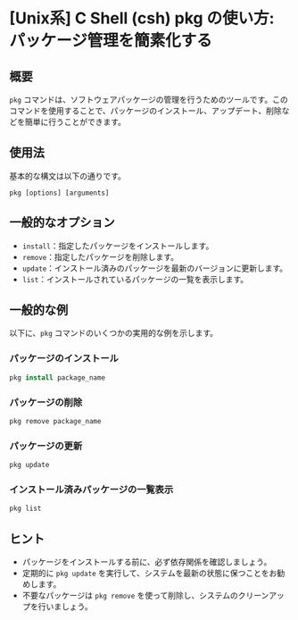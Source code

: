 # [Unix系] C Shell (csh) pkg の使い方: パッケージ管理を簡素化する

## 概要
`pkg` コマンドは、ソフトウェアパッケージの管理を行うためのツールです。このコマンドを使用することで、パッケージのインストール、アップデート、削除などを簡単に行うことができます。

## 使用法
基本的な構文は以下の通りです。

```
pkg [options] [arguments]
```

## 一般的なオプション
- `install`：指定したパッケージをインストールします。
- `remove`：指定したパッケージを削除します。
- `update`：インストール済みのパッケージを最新のバージョンに更新します。
- `list`：インストールされているパッケージの一覧を表示します。

## 一般的な例
以下に、`pkg` コマンドのいくつかの実用的な例を示します。

### パッケージのインストール
```csh
pkg install package_name
```

### パッケージの削除
```csh
pkg remove package_name
```

### パッケージの更新
```csh
pkg update
```

### インストール済みパッケージの一覧表示
```csh
pkg list
```

## ヒント
- パッケージをインストールする前に、必ず依存関係を確認しましょう。
- 定期的に `pkg update` を実行して、システムを最新の状態に保つことをお勧めします。
- 不要なパッケージは `pkg remove` を使って削除し、システムのクリーンアップを行いましょう。